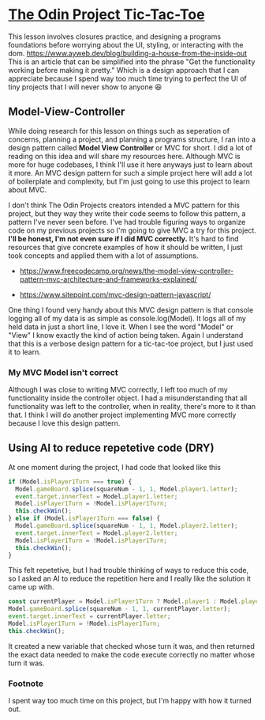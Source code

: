 # [The Odin Project Tic-Tac-Toe](https://braumski.github.io/odin-tic-tac-toe/)

This lesson involves closures practice, and designing a programs foundations before worrying about the UI, styling, or interacting with the dom. https://www.ayweb.dev/blog/building-a-house-from-the-inside-out This is an article that can be simplified into the phrase "Get the functionality working before making it pretty." Which is a design approach that I can appreciate because I spend way too much time trying to perfect the UI of tiny projects that I will never show to anyone 😆

## Model-View-Controller

While doing research for this lesson on things such as seperation of concerns, planning a project, and planning a programs structure, I ran into a design pattern called **Model View Controller** or MVC for short. I did a lot of reading on this idea and will share my resources here. Although MVC is more for huge codebases, I think I'll use it here anyways just to learn about it more. An MVC design pattern for such a simple project here will add a lot of boilerplate and complexity, but I'm just going to use this project to learn about MVC.

I don't think The Odin Projects creators intended a MVC pattern for this project, but they way they write their code seems to follow this pattern, a pattern I've never seen before. I've had trouble figuring ways to organize code on my previous projects so I'm going to give MVC a try for this project.
**I'll be honest, I'm not even sure if I did MVC correctly.** It's hard to find resources that give concrete examples of how it should be written, I just took concepts and applied them with a lot of assumptions.

- https://www.freecodecamp.org/news/the-model-view-controller-pattern-mvc-architecture-and-frameworks-explained/

- https://www.sitepoint.com/mvc-design-pattern-javascript/

One thing I found very handy about this MVC design pattern is that console logging all of my data is as simple as console.log(Model). It logs all of my held data in just a short line, I love it. When I see the word "Model" or "View" I know exactly the kind of action being taken. Again I understand that this is a verbose design pattern for a tic-tac-toe project, but I just used it to learn.

### My MVC Model isn't correct

Although I was close to writing MVC correctly, I left too much of my functionality inside the controller object. I had a misunderstanding that all functionality was left to the controller, when in reality, there's more to it than that. I think I will do another project implementing MVC more correctly because I love this design pattern.

## Using AI to reduce repetetive code (DRY)

At one moment during the project, I had code that looked like this

```javascript
if (Model.isPlayer1Turn === true) {
  Model.gameBoard.splice(squareNum - 1, 1, Model.player1.letter);
  event.target.innerText = Model.player1.letter;
  Model.isPlayer1Turn = !Model.isPlayer1Turn;
  this.checkWin();
} else if (Model.isPlayer1Turn === false) {
  Model.gameBoard.splice(squareNum - 1, 1, Model.player2.letter);
  event.target.innerText = Model.player2.letter;
  Model.isPlayer1Turn = !Model.isPlayer1Turn;
  this.checkWin();
}
```

This felt repetetive, but I had trouble thinking of ways to reduce this code, so I asked an AI to reduce the repetition here and I really like the solution it came up with.

```javascript
const currentPlayer = Model.isPlayer1Turn ? Model.player1 : Model.player2;
Model.gameBoard.splice(squareNum - 1, 1, currentPlayer.letter);
event.target.innerText = currentPlayer.letter;
Model.isPlayer1Turn = !Model.isPlayer1Turn;
this.checkWin();
```

It created a new variable that checked whose turn it was, and then returned the exact data needed to make the code execute correctly no matter whose turn it was.

### Footnote

I spent way too much time on this project, but I'm happy with how it turned out.

